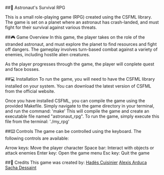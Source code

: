 ##🚀 Astronaut's Survival RPG

This is a small role-playing game (RPG) created using the CSFML library. The game is set on a planet where an astronaut has crash-landed, and must fight for their survival against various threats.

##🎮 Game Overview
In this game, the player takes on the role of the stranded astronaut, and must explore the planet to find resources and fight off dangers. The gameplay involves turn-based combat against a variety of enemies, including hostile alien creatures.

As the player progresses through the game, the player will conplete quest and face bosses.

##💻 Installation
To run the game, you will need to have the CSFML library installed on your system. You can download the latest version of CSFML from the official website.

Once you have installed CSFML, you can compile the game using the provided Makefile. Simply navigate to the game directory in your terminal, and run the command:
'make'
This will compile the game and create an executable file named "astronaut_rpg". To run the game, simply execute this file from the terminal:
'./my_rpg'

##⌨️ Controls
The game can be controlled using the keyboard. The following controls are available:

Arrow keys: Move the player character
Space bar: Interact with objects or attack enemies
Enter key: Open the game menu
Esc key: Quit the game

##🙏 Credits
This game was created by:
[Hadès Cuisinier](https://github.com/Hadesepi)
[Alexis Arduca](https://github.com/Alexis-Arduca)
[Sacha Dessaint](https://github.com/Sorio51)

